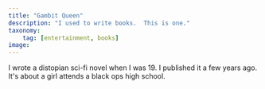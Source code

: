 ```yaml
---
title: "Gambit Queen"
description: "I used to write books.  This is one."
taxonomy:
    tag: [entertainment, books]
image: 
---
```


I wrote a distopian sci-fi novel when I was 19.  I published it a few years ago.  It's about a girl attends a black ops high school.
